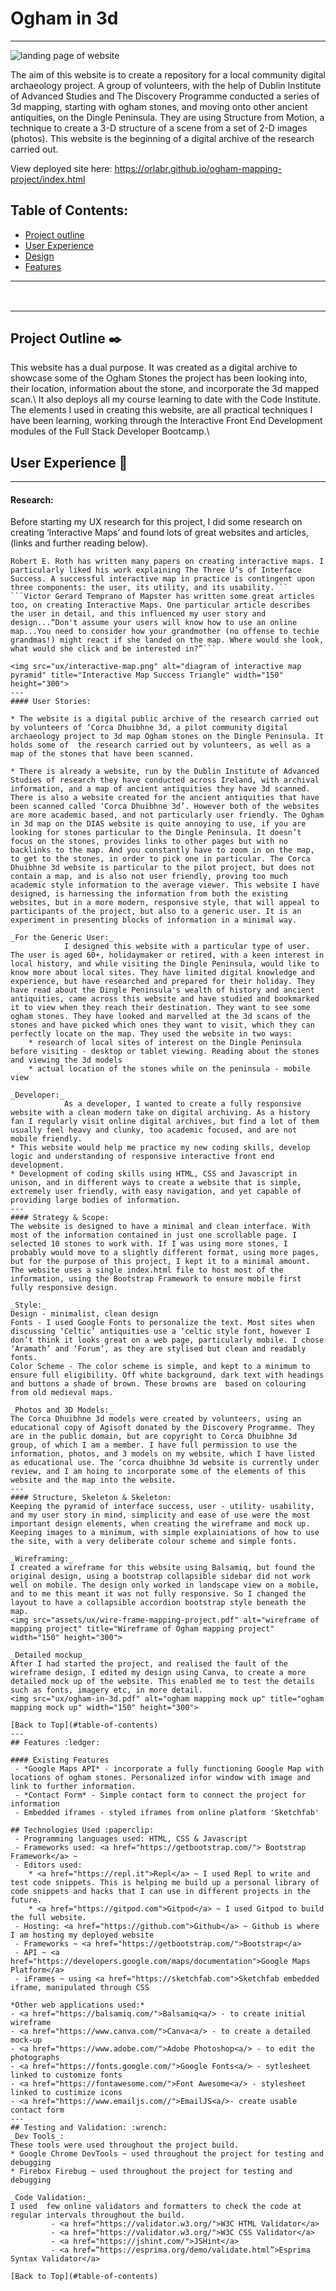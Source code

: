 # Ogham in 3d
***
![landing page of website](https://github.com/OrlaBr/community-woodlands-project/blob/master/corcadhuibhne-sm.jpg 'Landing page')

The aim of this website is to create a repository for a local community digital archaeology project. A group of volunteers, with the help of Dublin Institute of Advanced Studies and The Discovery Programme conducted a series of 3d mapping, starting with ogham stones, and moving onto other ancient antiquities, on the Dingle Peninsula. They are using Structure from Motion, a technique to create a 3-D structure of a scene from a set of 2-D images (photos). This website is the beginning of a digital archive of the research carried out.

View deployed site here: https://orlabr.github.io/ogham-mapping-project/index.html

## Table of Contents:

- [Project outline](#project-outline)
- [User Experience](#user-experience)
- [Design](#design)
- [Features](#features)




***

## <img of ogham stone>

***

## Project Outline :black_nib:
This website has a dual purpose. It was created as a digital archive to showcase some of the Ogham Stones the project has been looking into, their location, information about the stone, and incorporate the 3d mapped scan.\\
It also deploys all my course learning to date with the Code Institute. The elements I used in creating this website, are all practical techniques I have been learning,  working through the Interactive Front End Development modules of the Full Stack Developer Bootcamp.\\

## User Experience :busts_in_silhouette:
---
#### Research:
Before starting my UX research for this project, I did some research on creating ‘Interactive Maps’ and found lots of great websites and articles, (links and further reading below).
```Making Maps -  is a blog about diy cartography. Based on the  book Making Maps 3nd edition. It has some excellent blog posts about creating maps
Robert E. Roth has written many papers on creating interactive maps. I particularly liked his work explaining The Three U’s of Interface Success. A successful interactive map in practice is contingent upon three components: the user, its utility, and its usability.```
```Victor Gerard Temprano of Mapster has written some great articles too, on creating Interactive Maps. One particular article describes the user in detail, and this influenced my user story and design...“Don't assume your users will know how to use an online map...You need to consider how your grandmother (no offense to techie grandmas!) might react if she landed on the map. Where would she look, what would she click and be interested in?”```

<img src="ux/interactive-map.png" alt="diagram of interactive map pyramid" title="Interactive Map Success Triangle" width="150" height="300">
---
#### User Stories:

* The website is a digital public archive of the research carried out by volunteers of ‘Corca Dhuibhne 3d, a pilot community digital archaeology project to 3d map Ogham stones on the Dingle Peninsula. It holds some of  the research carried out by volunteers, as well as a map of the stones that have been scanned.

* There is already a website, run by the Dublin Institute of Advanced Studies of research they have conducted across Ireland, with archival information, and a map of ancient antiquities they have 3d scanned. There is also a website created for the ancient antiquities that have been scanned called ‘Corca Dhuibhne 3d’. However both of the websites are more academic based, and not particularly user friendly. The Ogham in 3d map on the DIAS website is quite annoying to use, if you are looking for stones particular to the Dingle Peninsula. It doesn’t focus on the stones, provides links to other pages but with no backlinks to the map. And you constantly have to zoom in on the map, to get to the stones, in order to pick one in particular. The Corca Dhuibhne 3d website is particular to the pilot project, but does not contain a map, and is also not user friendly, proving too much academic style information to the average viewer. This website I have designed, is harnessing the information from both the existing websites, but in a more modern, responsive style, that will appeal to participants of the project, but also to a generic user. It is an experiment in presenting blocks of information in a minimal way.

_For the Generic User:_
            I designed this website with a particular type of user. The user is aged 60+, holidaymaker or retired, with a keen interest in local history, and while visiting the Dingle Peninsula, would like to know more about local sites. They have limited digital knowledge and experience, but have researched and prepared for their holiday. They have read about the Dingle Peninsula's wealth of history and ancient antiquities, came across this website and have studied and bookmarked it to view when they reach their destination. They want to see some ogham stones. They have looked and marvelled at the 3d scans of the stones and have picked which ones they want to visit, which they can perfectly locate on the map. They used the website in two ways:
	* research of local sites of interest on the Dingle Peninsula before visiting - desktop or tablet viewing. Reading about the stones and viewing the 3d models
	* actual location of the stones while on the peninsula - mobile view

_Developer:_
            As a developer, I wanted to create a fully responsive website with a clean modern take on digital archiving. As a history fan I regularly visit online digital archives, but find a lot of them usually feel heavy and clunky, too academic focused, and are not mobile friendly.
* This website would help me practice my new coding skills, develop logic and understanding of responsive interactive front end development.
* Development of coding skills using HTML, CSS and Javascript in unison, and in different ways to create a website that is simple, extremely user friendly, with easy navigation, and yet capable of providing large bodies of information.
---
#### Strategy & Scope:
The website is designed to have a minimal and clean interface. With most of the information contained in just one scrollable page. I selected 10 stones to work with. If I was using more stones, I probably would move to a slightly different format, using more pages, but for the purpose of this project, I kept it to a minimal amount. The website uses a single index.html file to host most of the information, using the Bootstrap Framework to ensure mobile first fully responsive design.

_Style:_
Design - minimalist, clean design
Fonts - I used Google Fonts to personalize the text. Most sites when discussing ‘Celtic’ antiquities use a ‘celtic style font, however I don’t think it looks great on a web page, particularly mobile. I chose ‘Aramath’ and ‘Forum’, as they are stylised but clean and readably fonts.
Color Scheme - The color scheme is simple, and kept to a minimum to ensure full eligibility. Off white background, dark text with headings and buttons a shade of brown. These browns are  based on colouring from old medieval maps.
    
_Photos and 3D Models:_
The Corca Dhuibhne 3d models were created by volunteers, using an educational copy of Agisoft donated by the Discovery Programme. They are in the public domain, but are copyright to Corca Dhuibhne 3d group, of which I am a member. I have full permission to use the information, photos, and 3 models on my website, which I have listed as educational use. The ‘corca dhuibhne 3d website is currently under review, and I am hoing to incorporate some of the elements of this website and the map into the website.
---
#### Structure, Skeleton & Skeleton:
Keeping the pyramid of interface success, user - utility- usability, and my user story in mind, simplicity and ease of use were the most important design elements, when creating the wireframe and mock up. Keeping images to a minimum, with simple explainiations of how to use the site, with a very deliberate colour scheme and simple fonts.

_Wireframing:_
I created a wireframe for this website using Balsamiq, but found the original design, using a bootstrap collapsible sidebar did not work well on mobile. The design only worked in landscape view on a mobile, and to me this meant it was not fully responsive. So I changed the layout to have a collapsible accordion bootstrap style beneath the map.
<img src="assets/ux/wire-frame-mapping-project.pdf" alt="wireframe of mapping project" title="Wireframe of Ogham mapping project" width="150" height="300">

_Detailed mockup_
After I had started the project, and realised the fault of the wireframe design, I edited my design using Canva, to create a more detailed mock up of the website. This enabled me to test the details such as fonts, imagery etc, in more detail.
<img src="ux/ogham-in-3d.pdf" alt="ogham mapping mock up" title="ogham mapping mock up" width="150" height="300">

[Back to Top](#table-of-contents) 
---
## Features :ledger:

#### Existing Features
 - *Google Maps API* - incorporate a fully functioning Google Map with locations of ogham stones. Personalized infor window with image and link to further information.
 - *Contact Form* - Simple contact form to connect the project for information
 - Embedded iframes - styled iframes from online platform 'Sketchfab'

## Technologies Used :paperclip:
 - Programming languages used: HTML, CSS & Javascript 
 - Frameworks used: <a href="https://getbootstrap.com/"> Bootstrap Framework</a> ~ 
 - Editors used:
	* <a href="https://repl.it">Repl</a> ~ I used Repl to write and test code snippets. This is helping me build up a personal library of code snippets and hacks that I can use in different projects in the future.
	* <a href="https://gitpod.com">Gitpod</a> ~ I used Gitpod to build the full website. 
 - Hosting: <a href="https://github.com">Github</a> ~ Github is where I am hosting my deployed website
 - Frameworks ~ <a href="https://getbootstrap.com/">Bootstrap</a> 
 - API ~ <a href="https://developers.google.com/maps/documentation">Google Maps Platform</a> 
 - iFrames ~ using <a href="https://sketchfab.com">Sketchfab embedded iframe, manipulated through CSS

*Other web applications used:*
- <a href="https://balsamiq.com/">Balsamiq<a/> - to create initial wireframe
- <a href="https://www.canva.com/">Canva<a/> - to create a detailed mock-up
- <a href="https://www.adobe.com/">Adobe Photoshop<a/> - to edit the photographs
- <a href="https://fonts.google.com/">Google Fonts<a/> - sytlesheet linked to customize fonts
- <a href="https://fontawesome.com/">Font Awesome<a/> - stylesheet linked to custimize icons
- <a href="https://www.emailjs.com//">EmailJS<a/>- create usable contact form
---
## Testing and Validation: :wrench:
_Dev Tools_:
These tools were used throughout the project build.
* Google Chrome DevTools ~ used throughout the project for testing and debugging
* Firebox Firebug ~ used throughout the project for testing and debugging

_Code Validation:_
I used  few online validators and formatters to check the code at regular intervals throughout the build.
         - <a href="https://validator.w3.org/">W3C HTML Validator</a> 
         - <a href="https://validator.w3.org/">W3C CSS Validator</a> 
         - <a href="https://jshint.com/">JSHint</a> 
         - <a href=”https://esprima.org/demo/validate.html”>Esprima Syntax Validator</a>

[Back to Top](#table-of-contents)


